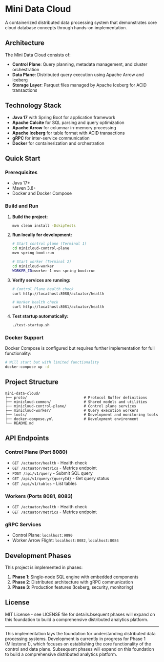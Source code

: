 # Mini Data Cloud

A containerized distributed data processing system that demonstrates core cloud database concepts through hands-on implementation.

## Architecture

The Mini Data Cloud consists of:

- **Control Plane**: Query planning, metadata management, and cluster orchestration
- **Data Plane**: Distributed query execution using Apache Arrow and Iceberg
- **Storage Layer**: Parquet files managed by Apache Iceberg for ACID transactions

## Technology Stack

- **Java 17** with Spring Boot for application framework
- **Apache Calcite** for SQL parsing and query optimization
- **Apache Arrow** for columnar in-memory processing
- **Apache Iceberg** for table format with ACID transactions
- **gRPC** for inter-service communication
- **Docker** for containerization and orchestration

## Quick Start

### Prerequisites

- Java 17+
- Maven 3.8+
- Docker and Docker Compose

### Build and Run

1. **Build the project:**
   ```bash
   mvn clean install -DskipTests
   ```

2. **Run locally for development:**
   ```bash
   # Start control plane (Terminal 1)
   cd minicloud-control-plane
   mvn spring-boot:run
   
   # Start worker (Terminal 2)
   cd minicloud-worker
   WORKER_ID=worker-1 mvn spring-boot:run
   ```

3. **Verify services are running:**
   ```bash
   # Control Plane health check
   curl http://localhost:8080/actuator/health
   
   # Worker health check
   curl http://localhost:8081/actuator/health
   ```

4. **Test startup automatically:**
   ```bash
   ./test-startup.sh
   ```

### Docker Support

Docker Compose is configured but requires further implementation for full functionality:

```bash
# Will start but with limited functionality
docker-compose up -d
```

## Project Structure

```
mini-data-cloud/
├── proto/                          # Protocol Buffer definitions
├── minicloud-common/               # Shared models and utilities
├── minicloud-control-plane/        # Control plane services
├── minicloud-worker/               # Query execution workers
├── tools/                          # Development and monitoring tools
├── docker-compose.yml              # Development environment
└── README.md
```

## API Endpoints

### Control Plane (Port 8080)

- `GET /actuator/health` - Health check
- `GET /actuator/metrics` - Metrics endpoint
- `POST /api/v1/query` - Submit SQL query
- `GET /api/v1/query/{queryId}` - Get query status
- `GET /api/v1/tables` - List tables

### Workers (Ports 8081, 8083)

- `GET /actuator/health` - Health check
- `GET /actuator/metrics` - Metrics endpoint

### gRPC Services

- Control Plane: `localhost:9090`
- Worker Arrow Flight: `localhost:8082`, `localhost:8084`

## Development Phases

This project is implemented in phases:

1. **Phase 1**: Single-node SQL engine with embedded components
2. **Phase 2**: Distributed architecture with gRPC communication
3. **Phase 3**: Production features (Iceberg, security, monitoring)

## License

MIT License - see LICENSE file for details.bsequent phases will expand on this foundation to build a comprehensive distributed analytics platform.

---

This implementation lays the foundation for understanding distributed data processing systems. Development is currently in progress for Phase 1 (Milestone 1), which focuses on establishing the core functionality of the control and data plane. Subsequent phases will expand on this foundation to build a comprehensive distributed analytics platform.